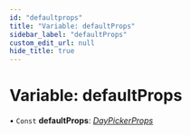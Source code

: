 ```yaml
---
id: "defaultprops"
title: "Variable: defaultProps"
sidebar_label: "defaultProps"
custom_edit_url: null
hide_title: true
---
```


# Variable: defaultProps

• `Const` **defaultProps**: [*DayPickerProps*](../interfaces/daypickerprops.md)

